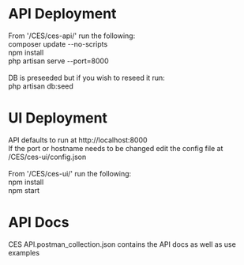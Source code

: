 
# API Deployment
From '/CES/ces-api/' run the following: <br />
composer update --no-scripts<br />
npm install<br />
php artisan serve --port=8000<br />
<br/>
DB is preseeded but if you wish to reseed it run:<br />
php artisan db:seed<br />

# UI Deployment
API defaults to run at http://localhost:8000<br />
If the port or hostname needs to be changed edit the config file at /CES/ces-ui/config.json<br />
<br />
From '/CES/ces-ui/' run the following:<br />
npm install<br />
npm start<br />

# API Docs
CES API.postman_collection.json contains the API docs as well as use examples<br />

